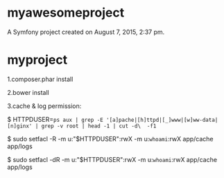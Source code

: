 myawesomeproject
================

A Symfony project created on August 7, 2015, 2:37 pm.
# myproject
1.composer.phar install

2.bower install

3.cache & log permission:

$ HTTPDUSER=`ps aux | grep -E '[a]pache|[h]ttpd|[_]www|[w]ww-data|[n]ginx' | grep -v root | head -1 | cut -d\  -f1`

$ sudo setfacl -R -m u:"$HTTPDUSER":rwX -m u:`whoami`:rwX app/cache app/logs

$ sudo setfacl -dR -m u:"$HTTPDUSER":rwX -m u:`whoami`:rwX app/cache app/logs
